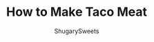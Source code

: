 ---
layout: ../../layouts/MarkdownPostLayout.astro
title: How to Make Taco Meat
author: ShugarySweets
pubDate: 2021-02-28
description: "In as little as 15 minutes, you have the foundation for a delicious Mexican meal! Learning how to make taco meat in the slow cooker or on the stove is a game changer for busy weeknight dinners."
image_url: https://www.shugarysweets.com/wp-content/uploads/2021/08/slow-cooker-taco-meat-facebook.jpg
tags: ["Main Dish","Mexican"]
calories: 313
protein: 34
carbohydrates: 11
fats: 14
fiber: 3
ingredients: ["2 pounds lean ground beef","1/2 cup taco seasoning","24 ounce salsa"]
serves: 8
time: "4 hours 5 minutes"
prepTime: "5 minutes"
instructions: ["Add ground beef to a slow cooker and break it up with a spatula.","Add in the taco seasoning and salsa and mix together.","Cook on high for 2 hours or low for 4 hours, stirring occasionally."]
nutrition: ["313 calories","11 grams carbohydrates","101 milligrams cholesterol","14 grams fat","3 grams fiber","34 grams protein","5 grams saturated fat","1319 milligrams sodium","4 grams sugar","0 grams trans fat","6 grams unsaturated fat"]
---